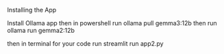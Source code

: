 Installing the App

Install Ollama app
then in powershell run  ollama pull gemma3:12b
then run ollama run gemma2:12b

then in terminal for your code run streamlit run app2.py
